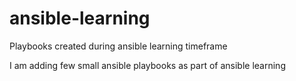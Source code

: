 # ansible-learning
Playbooks created during ansible learning timeframe

I am adding few small ansible playbooks as part of ansible learning
